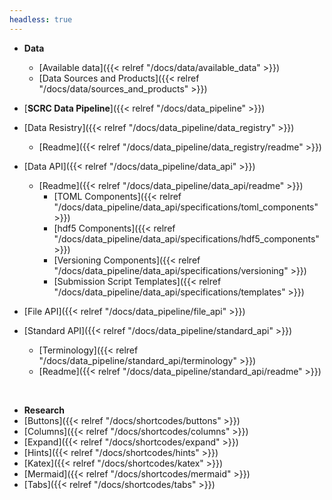 ```yaml
---
headless: true
---
```


- **Data**
  - [Available data]({{< relref "/docs/data/available_data" >}})
  - [Data Sources and Products]({{< relref "/docs/data/sources_and_products" >}})

- [**SCRC Data Pipeline**]({{< relref "/docs/data_pipeline" >}})
- [Data Resistry]({{< relref "/docs/data_pipeline/data_registry" >}})
  - [Readme]({{< relref "/docs/data_pipeline/data_registry/readme" >}})
- [Data API]({{< relref "/docs/data_pipeline/data_api" >}})
  - [Readme]({{< relref "/docs/data_pipeline/data_api/readme" >}})
    - [TOML Components]({{< relref "/docs/data_pipeline/data_api/specifications/toml_components" >}})
    - [hdf5 Components]({{< relref "/docs/data_pipeline/data_api/specifications/hdf5_components" >}})
    - [Versioning Components]({{< relref "/docs/data_pipeline/data_api/specifications/versioning" >}})
    - [Submission Script Templates]({{< relref "/docs/data_pipeline/data_api/specifications/templates" >}})
- [File API]({{< relref "/docs/data_pipeline/file_api" >}})
- [Standard API]({{< relref "/docs/data_pipeline/standard_api" >}})
  - [Terminology]({{< relref "/docs/data_pipeline/standard_api/terminology" >}})
  - [Readme]({{< relref "/docs/data_pipeline/standard_api/readme" >}})
<br />

- **Research**
- [Buttons]({{< relref "/docs/shortcodes/buttons" >}})
- [Columns]({{< relref "/docs/shortcodes/columns" >}})
- [Expand]({{< relref "/docs/shortcodes/expand" >}})
- [Hints]({{< relref "/docs/shortcodes/hints" >}})
- [Katex]({{< relref "/docs/shortcodes/katex" >}})
- [Mermaid]({{< relref "/docs/shortcodes/mermaid" >}})
- [Tabs]({{< relref "/docs/shortcodes/tabs" >}})
<br />
